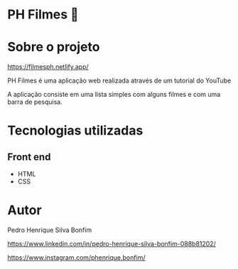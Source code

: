 # PH Filmes 🎥

# Sobre o projeto

https://filmesph.netlify.app/

PH Filmes é uma aplicação web realizada através de um tutorial do YouTube

A aplicação consiste em uma lista simples com alguns filmes e com uma barra de pesquisa.

# Tecnologias utilizadas
## Front end
- HTML 
- CSS

# Autor

Pedro Henrique Silva Bonfim

https://www.linkedin.com/in/pedro-henrique-silva-bonfim-088b81202/

https://www.instagram.com/phenrique.bonfim/
